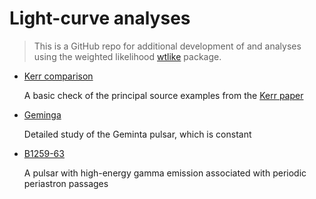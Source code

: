 # Light-curve analyses
> This is a GitHub repo for additional development of and analyses using the weighted likelihood   <a href='https://github.com/tburnett/wtlike'>wtlike</a> package.


* [Kerr comparison](kerr_comparison)

  A basic check of the principal source examples from the [Kerr paper](https://arxiv.org/pdf/1910.00140.pdf)
  
  
* [Geminga](geminga)

    Detailed study of the Geminta pulsar, which is constant
* [B1259-63](B1259)

    A pulsar with high-energy gamma emission associated with periodic periastron passages

